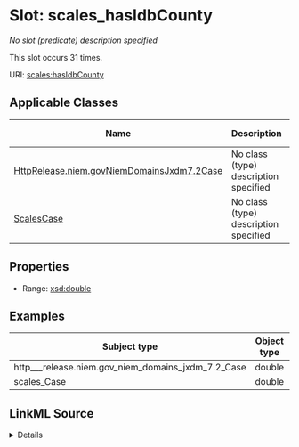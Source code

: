 

# Slot: scales_hasIdbCounty


_No slot (predicate) description specified_






This slot occurs 31 times.


URI: [scales:hasIdbCounty](http://schemas.scales-okn.org/rdf/scales#hasIdbCounty)



<!-- no inheritance hierarchy -->





## Applicable Classes

| Name | Description | Modifies Slot |
| --- | --- | --- |
| [HttpRelease.niem.govNiemDomainsJxdm7.2Case](../classes/HttpRelease.niem.govNiemDomainsJxdm7.2Case.md) | No class (type) description specified |  yes  |
| [ScalesCase](../classes/ScalesCase.md) | No class (type) description specified |  yes  |







## Properties

* Range: [xsd:double](http://www.w3.org/2001/XMLSchema#double)






## Examples

| Subject type | Object type | Example subject | Example object | Occurrences |
| --- | --- | --- | --- | --- |
| http___release.niem.gov_niem_domains_jxdm_7.2_Case | double | scales:/CaseCivil | 6005.0 | 31 |
| scales_Case | double | scales:/CaseCivil | 6005.0 | 31 |




## LinkML Source

<details>

```yaml
name: scales_hasIdbCounty
annotations:
  count:
    tag: count
    value: 31
description: No slot (predicate) description specified
examples:
- object:
    example_object: '6005.0'
    example_object_type: double
    example_predicate: scales:hasIdbCounty
    example_subject: scales:/CaseCivil
    example_subject_type: http___release.niem.gov_niem_domains_jxdm_7.2_Case
- object:
    example_object: '6005.0'
    example_object_type: double
    example_predicate: scales:hasIdbCounty
    example_subject: scales:/CaseCivil
    example_subject_type: scales_Case
from_schema: scales-kg
rank: 1000
slot_uri: scales:hasIdbCounty
alias: scales_hasIdbCounty
domain_of:
- http___release.niem.gov_niem_domains_jxdm_7.2_Case
- scales_Case
range: double

```
</details>